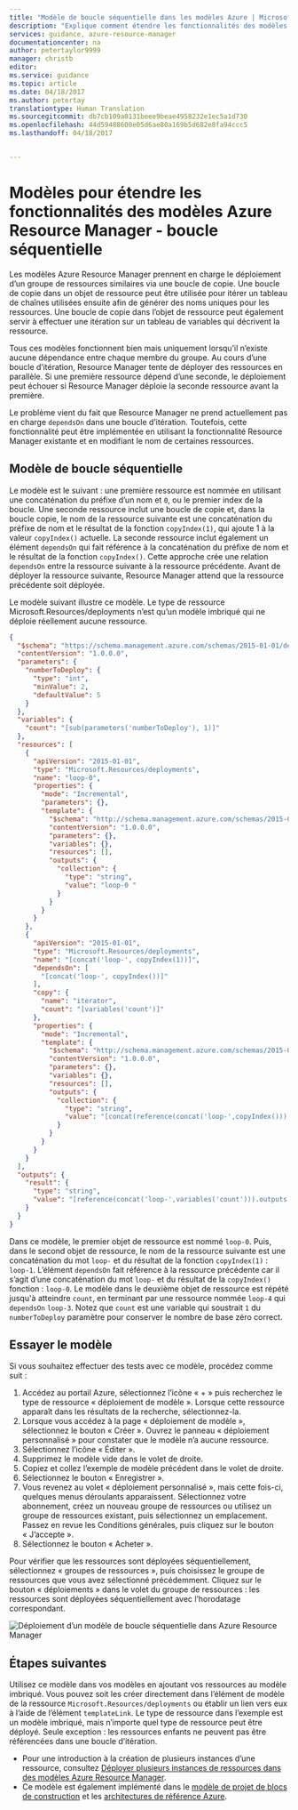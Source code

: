 ```yaml
---
title: "Modèle de boucle séquentielle dans les modèles Azure | Microsoft Docs"
description: "Explique comment étendre les fonctionnalités des modèles Azure Resource Manager pour implémenter un modèle de boucle séquentielle lors du déploiement de plusieurs instances d’un type de ressource."
services: guidance, azure-resource-manager
documentationcenter: na
author: petertaylor9999
manager: christb
editor: 
ms.service: guidance
ms.topic: article
ms.date: 04/18/2017
ms.author: petertay
translationtype: Human Translation
ms.sourcegitcommit: db7cb109a0131beee9beae4958232e1ec5a1d730
ms.openlocfilehash: 44d59488600e05d6ae80a169b5d682e8fa94ccc5
ms.lasthandoff: 04/18/2017


---
```


# <a name="patterns-for-extending-the-functionality-of-azure-resource-manager-templates---sequential-looping"></a>Modèles pour étendre les fonctionnalités des modèles Azure Resource Manager - boucle séquentielle

Les modèles Azure Resource Manager prennent en charge le déploiement d’un groupe de ressources similaires via une boucle de copie. Une boucle de copie dans un objet de ressource peut être utilisée pour itérer un tableau de chaînes utilisées ensuite afin de générer des noms uniques pour les ressources. Une boucle de copie dans l’objet de ressource peut également servir à effectuer une itération sur un tableau de variables qui décrivent la ressource.

Tous ces modèles fonctionnent bien mais uniquement lorsqu’il n’existe aucune dépendance entre chaque membre du groupe. Au cours d’une boucle d’itération, Resource Manager tente de déployer des ressources en parallèle. Si une première ressource dépend d’une seconde, le déploiement peut échouer si Resource Manager déploie la seconde ressource avant la première.

Le problème vient du fait que Resource Manager ne prend actuellement pas en charge `dependsOn` dans une boucle d’itération. Toutefois, cette fonctionnalité peut être implémentée en utilisant la fonctionnalité Resource Manager existante et en modifiant le nom de certaines ressources. 

## <a name="sequential-looping-pattern"></a>Modèle de boucle séquentielle

Le modèle est le suivant : une première ressource est nommée en utilisant une concaténation du préfixe d’un nom et `0`, ou le premier index de la boucle. Une seconde ressource inclut une boucle de copie et, dans la boucle copie, le nom de la ressource suivante est une concaténation du préfixe de nom et le résultat de la fonction `copyIndex(1)`, qui ajoute 1 à la valeur `copyIndex()` actuelle. La seconde ressource inclut également un élément `dependsOn` qui fait référence à la concaténation du préfixe de nom et le résultat de la fonction `copyIndex()`. Cette approche crée une relation `dependsOn` entre la ressource suivante à la ressource précédente. Avant de déployer la ressource suivante, Resource Manager attend que la ressource précédente soit déployée.

Le modèle suivant illustre ce modèle. Le type de ressource Microsoft.Resources/deployments n’est qu’un modèle imbriqué qui ne déploie réellement aucune ressource.

```json
{
  "$schema": "https://schema.management.azure.com/schemas/2015-01-01/deploymentTemplate.json#",
  "contentVersion": "1.0.0.0",
  "parameters": {
    "numberToDeploy": {
      "type": "int",
      "minValue": 2,
      "defaultValue": 5
    }
  },
  "variables": {
    "count": "[sub(parameters('numberToDeploy'), 1)]"
  },
  "resources": [
    {
      "apiVersion": "2015-01-01",
      "type": "Microsoft.Resources/deployments",
      "name": "loop-0",
      "properties": {
        "mode": "Incremental",
        "parameters": {},
        "template": {
          "$schema": "http://schema.management.azure.com/schemas/2015-01-01/deploymentTemplate.json#",
          "contentVersion": "1.0.0.0",
          "parameters": {},
          "variables": {},
          "resources": [],
          "outputs": {
            "collection": {
              "type": "string",
              "value": "loop-0 "
            }
          }
        }
      }
    },
    {
      "apiVersion": "2015-01-01",
      "type": "Microsoft.Resources/deployments",
      "name": "[concat('loop-', copyIndex(1))]",
      "dependsOn": [
        "[concat('loop-', copyIndex())]"
      ],
      "copy": {
        "name": "iterator",
        "count": "[variables('count')]"
      },
      "properties": {
        "mode": "Incremental",
        "template": {
          "$schema": "http://schema.management.azure.com/schemas/2015-01-01/deploymentTemplate.json#",
          "contentVersion": "1.0.0.0",
          "parameters": {},
          "variables": {},
          "resources": [],
          "outputs": {
            "collection": {
              "type": "string",
              "value": "[concat(reference(concat('loop-',copyIndex())).outputs.collection.value,'loop-',copyIndex(1), ' ')]"
            }
          }
        }
      }
    }
  ],
  "outputs": {
    "result": {
      "type": "string",
      "value": "[reference(concat('loop-',variables('count'))).outputs.collection.value]"
    }
  }
}

```
Dans ce modèle, le premier objet de ressource est nommé `loop-0`. Puis, dans le second objet de ressource, le nom de la ressource suivante est une concaténation du mot `loop-` et du résultat de la fonction `copyIndex(1)` : `loop-1`. L’élément `dependsOn` fait référence à la ressource précédente car il s’agit d’une concaténation du mot `loop-` et du résultat de la `copyIndex()` fonction : `loop-0`. Le modèle dans le deuxième objet de ressource est répété jusqu'à atteindre `count`, en terminant par une ressource nommée `loop-4` qui `dependsOn` `loop-3`. Notez que `count` est une variable qui soustrait `1` du `numberToDeploy` paramètre pour conserver le nombre de base zéro correct.

## <a name="try-the-template"></a>Essayer le modèle

Si vous souhaitez effectuer des tests avec ce modèle, procédez comme suit :

1.    Accédez au portail Azure, sélectionnez l’icône « + » puis recherchez le type de ressource « déploiement de modèle ». Lorsque cette ressource apparaît dans les résultats de la recherche, sélectionnez-la.
2.    Lorsque vous accédez à la page « déploiement de modèle », sélectionnez le bouton « Créer ». Ouvrez le panneau « déploiement personnalisé » pour constater que le modèle n’a aucune ressource.
3.    Sélectionnez l’icône « Éditer ».
4.    Supprimez le modèle vide dans le volet de droite.
5.    Copiez et collez l’exemple de modèle précédent dans le volet de droite.
6.    Sélectionnez le bouton « Enregistrer ».
7.    Vous revenez au volet « déploiement personnalisé », mais cette fois-ci, quelques menus déroulants apparaissent. Sélectionnez votre abonnement, créez un nouveau groupe de ressources ou utilisez un groupe de ressources existant, puis sélectionnez un emplacement. Passez en revue les Conditions générales, puis cliquez sur le bouton « J’accepte ».
8.    Sélectionnez le bouton « Acheter ».

Pour vérifier que les ressources sont déployées séquentiellement, sélectionnez « groupes de ressources », puis choisissez le groupe de ressources que vous avez sélectionné précédemment. Cliquez sur le bouton « déploiements » dans le volet du groupe de ressources : les ressources sont déployées séquentiellement avec l’horodatage correspondant.

![Déploiement d’un modèle de boucle séquentielle dans Azure Resource Manager](./media/resource-manager-sequential-loop/deployments.png)

## <a name="next-steps"></a>Étapes suivantes

Utilisez ce modèle dans vos modèles en ajoutant vos ressources au modèle imbriqué. Vous pouvez soit les créer directement dans l’élément de modèle de la ressource `Microsoft.Resources/deployments` ou établir un lien vers eux à l’aide de l’élément `templateLink`. Le type de ressource dans l’exemple est un modèle imbriqué, mais n’importe quel type de ressource peut être déployé. Seule exception : les ressources enfants ne peuvent pas être référencées dans une boucle d’itération.

* Pour une introduction à la création de plusieurs instances d’une ressource, consultez [Déployer plusieurs instances de ressources dans des modèles Azure Resource Manager](resource-group-create-multiple.md).
* Ce modèle est également implémenté dans le [modèle de projet de blocs de construction](https://github.com/mspnp/template-building-blocks) et les [architectures de référence Azure](/azure/architecture/reference-architectures/).

